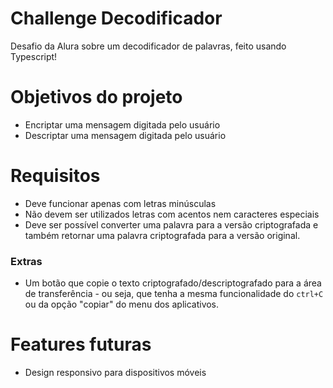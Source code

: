 # Challenge Decodificador

Desafio da Alura sobre um decodificador de palavras, feito usando Typescript!

# Objetivos do projeto

- Encriptar uma mensagem digitada pelo usuário
- Descriptar uma mensagem digitada pelo usuário

# Requisitos

- Deve funcionar apenas com letras minúsculas
- Não devem ser utilizados letras com acentos nem caracteres especiais
- Deve ser possível converter uma palavra para a versão criptografada e também retornar uma palavra criptografada para a versão original. 

### Extras

- Um botão que copie o texto criptografado/descriptografado para a área de transferência - ou seja, que tenha a mesma funcionalidade do `ctrl+C` ou da opção "copiar" do menu dos aplicativos.

# Features futuras

- Design responsivo para dispositivos móveis
